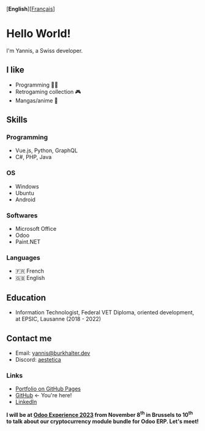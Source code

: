 [**English**]\[[Français](LISEZMOI.md)]

# Hello World!

I'm Yannis, a Swiss developer.

## I like

- Programming :man_technologist:
- Retrogaming collection :video_game:
- Mangas/anime :crossed_flags:

## Skills

### Programming

- Vue.js, Python, GraphQL
- C#, PHP, Java

### OS

- Windows
- Ubuntu
- Android

### Softwares

- Microsoft Office
- Odoo
- Paint.NET

### Languages

- :fr: French
- :gb: English

## Education

- Information Technologist, Federal VET Diploma, oriented development, at EPSIC, Lausanne (2018 - 2022)

## Contact me

- Email: yannis@burkhalter.dev
- Discord: [aestetica](https://discordapp.com/users/317230160124313610)

### Links

- [Portfolio on GitHub Pages](https://burkhaltery.github.io/en)
- [GitHub](https://github.com/BurkhalterY) ← You're here!
- [LinkedIn](https://www.linkedin.com/in/yannis-burkhalter)

**I will be at [Odoo Experience 2023](https://www.odoo.com/event/odoo-experience-2023-3735/page/oxp23-introduction) from November 8<sup>th</sup> in Brussels to 10<sup>th</sup> to talk about our cryptocurrency module bundle for Odoo ERP. Let's meet!**
